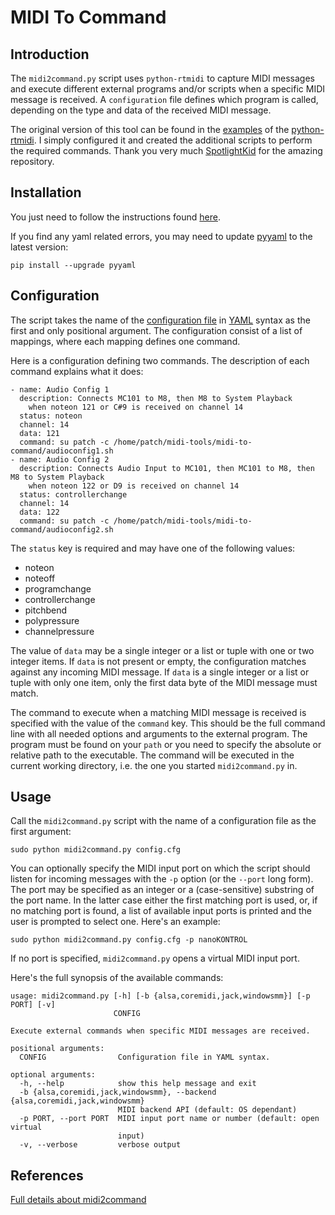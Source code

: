 # MIDI To Command

## Introduction

The ```midi2command.py``` script uses ```python-rtmidi``` to capture MIDI messages and execute different external programs and/or scripts when a specific MIDI message is received. A ```configuration``` file defines which program is called, depending on the type and data of the received MIDI message.

The original version of this tool can be found in the [examples](https://github.com/SpotlightKid/python-rtmidi/tree/master/examples) of the [python-rtmidi](https://github.com/SpotlightKid/python-rtmidi). I simply configured it and created the additional scripts to perform the required commands. Thank you very much [SpotlightKid](https://github.com/SpotlightKid) for the amazing repository.

## Installation

You just need to follow the instructions found [here](https://github.com/RowdyVoyeur/midi-tools/blob/main/README.md#installation).

If you find any yaml related errors, you may need to update [pyyaml](https://yaml.org/spec/1.2.2/) to the latest version:
```
pip install --upgrade pyyaml
```

## Configuration

The script takes the name of the [configuration file](https://github.com/RowdyVoyeur/midi-tools/blob/main/midi-to-command/config.cfg) in [YAML]((https://yaml.org/spec/1.2.2/)) syntax as the first and only positional argument. The configuration consist of a list of mappings, where each mapping defines one command.

Here is a configuration defining two commands. The description of each command explains what it does:
```
- name: Audio Config 1
  description: Connects MC101 to M8, then M8 to System Playback
    when noteon 121 or C#9 is received on channel 14
  status: noteon
  channel: 14
  data: 121
  command: su patch -c /home/patch/midi-tools/midi-to-command/audioconfig1.sh
- name: Audio Config 2
  description: Connects Audio Input to MC101, then MC101 to M8, then M8 to System Playback
    when noteon 122 or D9 is received on channel 14
  status: controllerchange
  channel: 14
  data: 122
  command: su patch -c /home/patch/midi-tools/midi-to-command/audioconfig2.sh
```

The ```status``` key is required and may have one of the following values:

- noteon
- noteoff
- programchange
- controllerchange
- pitchbend
- polypressure
- channelpressure

The value of ```data``` may be a single integer or a list or tuple with one or two integer items. If ```data``` is not present or empty, the configuration matches against any incoming MIDI message. If ```data``` is a single integer or a list or tuple with only one item, only the first data byte of the MIDI message must match.

The command to execute when a matching MIDI message is received is specified with the value of the ```command``` key. This should be the full command line with all needed options and arguments to the external program. The program must be found on your ```path``` or you need to specify the absolute or relative path to the executable. The command will be executed in the current working directory, i.e. the one you started ```midi2command.py``` in.

## Usage

Call the ```midi2command.py``` script with the name of a configuration file as the first argument:
```
sudo python midi2command.py config.cfg
```

You can optionally specify the MIDI input port on which the script should listen for incoming messages with the ```-p``` option (or the ```--port``` long form). The port may be specified as an integer or a (case-sensitive) substring of the port name. In the latter case either the first matching port is used, or, if no matching port is found, a list of available input ports is printed and the user is prompted to select one. Here's an example:

```
sudo python midi2command.py config.cfg -p nanoKONTROL
```

If no port is specified, ```midi2command.py``` opens a virtual MIDI input port.

Here's the full synopsis of the available commands:
```
usage: midi2command.py [-h] [-b {alsa,coremidi,jack,windowsmm}] [-p PORT] [-v]
                       CONFIG

Execute external commands when specific MIDI messages are received.

positional arguments:
  CONFIG                Configuration file in YAML syntax.

optional arguments:
  -h, --help            show this help message and exit
  -b {alsa,coremidi,jack,windowsmm}, --backend {alsa,coremidi,jack,windowsmm}
                        MIDI backend API (default: OS dependant)
  -p PORT, --port PORT  MIDI input port name or number (default: open virtual
                        input)
  -v, --verbose         verbose output
  ```

## References

[Full details about midi2command](https://github.com/SpotlightKid/python-rtmidi/tree/master/examples/midi2command)
